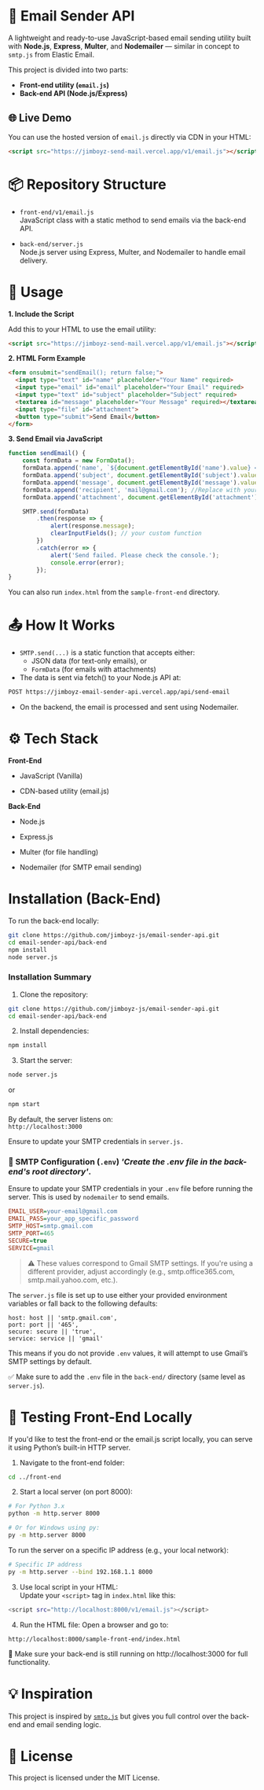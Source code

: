 # 📧 Email Sender API

A lightweight and ready-to-use JavaScript-based email sending utility built with **Node.js**, **Express**, **Multer**, and **Nodemailer** — similar in concept to `smtp.js` from Elastic Email.

This project is divided into two parts:

- **Front-end utility (`email.js`)**
- **Back-end API (Node.js/Express)**

## 🌐 Live Demo

You can use the hosted version of `email.js` directly via CDN in your HTML:

```html
<script src="https://jimboyz-send-mail.vercel.app/v1/email.js"></script>
```

# 📦 Repository Structure
*  `front-end/v1/email.js`  
    JavaScript class with a static method to send emails via the back-end API.

* `back-end/server.js`  
    Node.js server using Express, Multer, and Nodemailer to handle email delivery.

# 🚀 Usage

**1. Include the Script**  

Add this to your HTML to use the email utility:

```html
<script src="https://jimboyz-send-mail.vercel.app/v1/email.js"></script>
```

**2. HTML Form Example**
```html
<form onsubmit="sendEmail(); return false;">
  <input type="text" id="name" placeholder="Your Name" required>
  <input type="email" id="email" placeholder="Your Email" required>
  <input type="text" id="subject" placeholder="Subject" required>
  <textarea id="message" placeholder="Your Message" required></textarea>
  <input type="file" id="attachment">
  <button type="submit">Send Email</button>
</form>
```

**3. Send Email via JavaScript**
```JavaScript
function sendEmail() {
    const formData = new FormData();
    formData.append('name', `${document.getElementById('name').value} <${document.getElementById('email').value}>`);
    formData.append('subject', document.getElementById('subject').value);
    formData.append('message', document.getElementById('message').value);
    formData.append('recipient', 'mail@gmail.com'); //Replace with your email
    formData.append('attachment', document.getElementById('attachment').files[0]);

    SMTP.send(formData)
        .then(response => {
            alert(response.message);
            clearInputFields(); // your custom function
        })
        .catch(error => {
            alert('Send failed. Please check the console.');
            console.error(error);
        });
}
```
You can also run `index.html` from the `sample-front-end` directory.


# 📤 How It Works
* `SMTP.send(...)` is a static function that accepts either:  
   * JSON data (for text-only emails), or
   * `FormData` (for emails with attachments)  
* The data is sent via fetch() to your Node.js API at:

```bash
POST https://jimboyz-email-sender-api.vercel.app/api/send-email
```
* On the backend, the email is processed and sent using Nodemailer.  

# ⚙️ Tech Stack

**Front-End**  

* JavaScript (Vanilla)

* CDN-based utility (email.js)

**Back-End**
* Node.js

* Express.js

* Multer (for file handling)

* Nodemailer (for SMTP email sending)  

# Installation (Back-End)
To run the back-end locally:
```bash
git clone https://github.com/jimboyz-js/email-sender-api.git
cd email-sender-api/back-end
npm install
node server.js
```

### Installation Summary

1. Clone the repository:  
```bash
git clone https://github.com/jimboyz-js/email-sender-api.git
cd email-sender-api/back-end
```

2. Install dependencies:
```bash
npm install
```

3. Start the server:
```bash
node server.js
```
or 
```bash
npm start
```

By default, the server listens on:  
`http://localhost:3000`

Ensure to update your SMTP credentials in `server.js.`

### 📧 SMTP Configuration (`.env`)  *'Create the .env file in the back-end's root directory'*.
Ensure to update your SMTP credentials in your `.env` file  before running the server. This is used by `nodemailer` to send emails.

```ini
EMAIL_USER=your-email@gmail.com
EMAIL_PASS=your_app_specific_password
SMTP_HOST=smtp.gmail.com
SMTP_PORT=465
SECURE=true
SERVICE=gmail
```
> ⚠️ These values correspond to Gmail SMTP settings. If you're using a different provider, adjust accordingly (e.g., smtp.office365.com, smtp.mail.yahoo.com, etc.).

The `server.js` file is set up to use either your provided environment variables or fall back to the following defaults:

```JS
host: host || 'smtp.gmail.com',
port: port || '465',
secure: secure || 'true',
service: service || 'gmail'
```
This means if you do not provide `.env` values, it will attempt to use Gmail’s SMTP settings by default.

✅ Make sure to add the `.env` file in the `back-end/` directory (same level as `server.js`).

# 🧪 Testing Front-End Locally
If you'd like to test the front-end or the email.js script locally, you can serve it using Python’s built-in HTTP server.

1. Navigate to the front-end folder:  
```bash
cd ../front-end
```
2. Start a local server (on port 8000):
```bash
# For Python 3.x
python -m http.server 8000

# Or for Windows using py:
py -m http.server 8000
```


To run the server on a specific IP address (e.g., your local network):
```bash
# Specific IP address
py -m http.server --bind 192.168.1.1 8000
```
3. Use local script in your HTML:  
Update your `<script>` tag in `index.html` like this:
```bash
<script src="http://localhost:8000/v1/email.js"></script>
```
4. Run the HTML file:
Open a browser and go to:
```
http://localhost:8000/sample-front-end/index.html
```
🔁 Make sure your back-end is still running on http://localhost:3000 for full functionality.

# 💡 Inspiration

This project is inspired by [`smtp.js`](https://smtpjs.com) but gives you full control over the back-end and email sending logic.

# 📄 License
This project is licensed under the MIT License.